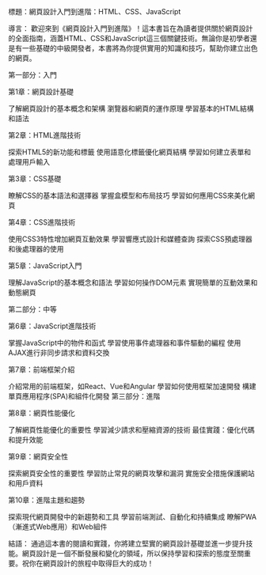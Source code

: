 標題：網頁設計入門到進階：HTML、CSS、JavaScript

導言：
歡迎來到《網頁設計入門到進階》！這本書旨在為讀者提供關於網頁設計的全面指南，涵蓋HTML、CSS和JavaScript這三個關鍵技術。無論你是初學者還是有一些基礎的中級開發者，本書將為你提供實用的知識和技巧，幫助你建立出色的網頁。

第一部分：入門

第1章：網頁設計基礎

了解網頁設計的基本概念和架構
瀏覽器和網頁的運作原理
學習基本的HTML結構和語法

第2章：HTML進階技術

探索HTML5的新功能和標籤
使用語意化標籤優化網頁結構
學習如何建立表單和處理用戶輸入

第3章：CSS基礎

瞭解CSS的基本語法和選擇器
掌握盒模型和布局技巧
學習如何應用CSS來美化網頁

第4章：CSS進階技術

使用CSS3特性增加網頁互動效果
學習響應式設計和媒體查詢
探索CSS預處理器和後處理器的使用

第5章：JavaScript入門

理解JavaScript的基本概念和語法
學習如何操作DOM元素
實現簡單的互動效果和動態網頁

第二部分：中等

第6章：JavaScript進階技術

掌握JavaScript中的物件和函式
學習使用事件處理器和事件驅動的編程
使用AJAX進行非同步請求和資料交換

第7章：前端框架介紹

介紹常用的前端框架，如React、Vue和Angular
學習如何使用框架加速開發
構建單頁應用程序(SPA)和組件化開發
第三部分：進階

第8章：網頁性能優化

了解網頁性能優化的重要性
學習減少請求和壓縮資源的技術
最佳實踐：優化代碼和提升效能

第9章：網頁安全性

探索網頁安全性的重要性
學習防止常見的網頁攻擊和漏洞
實施安全措施保護網站和用戶資料

第10章：進階主題和趨勢

探索現代網頁開發中的新趨勢和工具
學習前端測試、自動化和持續集成
瞭解PWA（漸進式Web應用）和Web組件

結語：
通過這本書的閱讀和實踐，你將建立堅實的網頁設計基礎並進一步提升技能。網頁設計是一個不斷發展和變化的領域，所以保持學習和探索的態度至關重要。祝你在網頁設計的旅程中取得巨大的成功！